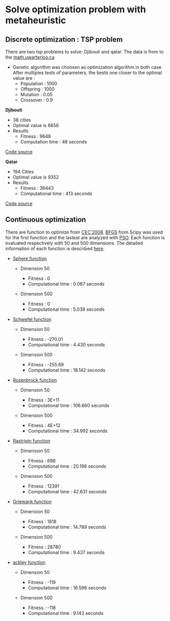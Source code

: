 # Solve optimization problem with metaheuristic

## Discrete optimization : TSP problem

There are two tsp problems to solve: Djibouti and qatar. The data is from to the [math.uwarterloo.ca](http://www.math.uwaterloo.ca/tsp/world/countries.html)
* Genetic algorithm was choosen as optimization algorithm in both case. After multiples tests of parameters, the bests one closer to the optimal value are :
   - Population : 1000
   - Offspring : 1000
   - Mutation : 0.05
   - Crossover : 0.9
   
**__Djibouti__**

- 38 cities 
- Optimal value is 6656
- Results 
   - Fitness : 9648
   - Computation time : 48 seconds
  
 [Code source](https://github.com/Sohou08/Metaheuristic_optimization_exam/tree/main/djibouti)
 
**__Qatar__**

- 194 Cities
- Optimal value is 9352
- Results
   - Fitness : 36443
   - Computational time : 413 seconds

[Code source](https://github.com/Sohou08/Metaheuristic_optimization_exam/tree/main/qatar)

## Continuous optimization

There are function to optimize from [CEC’2008](). [BFGS](https://transp-or.epfl.ch/courses/optimization2011/slides/09-bfgs.pdf) from Scipy was used for the first function and the lastest are analyzed with [PSO](https://nathanrooy.github.io/posts/2016-08-17/simple-particle-swarm-optimization-with-python/). Each function is evaluated respectively with 50 and 500 dimensions. The detailed information of each function is described [here](https://github.com/Sohou08/Metaheuristic_optimization_exam/tree/main/additional_information).

*  [Sphere function](https://github.com/Sohou08/Metaheuristic_optimization_exam/tree/main/sphere)

   - Dimension 50
        - Fitness : 0
        - Computational time : 0.067 seconds

   - Dimension 500
        - Fitness : 0
        - Computational time : 5.039 seconds
  
*  [Schwefel function](https://github.com/Sohou08/Metaheuristic_optimization_exam/tree/main/schwefel)

   - Dimension 50
        - Fitness : -270.01
        - Computational time : 4.430 seconds

   - Dimension 500
        - Fitness : -255.69
        - Computational time : 18.142 seconds

*  [Rosenbrock function](https://github.com/Sohou08/Metaheuristic_optimization_exam/tree/main/rosenbrock)

   - Dimension 50
        - Fitness : 3E+11 
        - Computational time : 106.660 seconds

   - Dimension 500
        - Fitness : 4E+12
        - Computational time : 34.992 seconds
   
*  [Rastrigin function](https://github.com/Sohou08/Metaheuristic_optimization_exam/tree/main/rastrigin)

   - Dimension 50
        - Fitness : 698 
        - Computational time : 20.198 seconds

   - Dimension 500
        - Fitness : 12391
        - Computational time : 42.631 seconds
   
*  [Griewank function](https://github.com/Sohou08/Metaheuristic_optimization_exam/tree/main/griewank)

   - Dimension 50
        - Fitness : 1818 
        - Computational time : 14.789 seconds

   - Dimension 500
        - Fitness : 28780
        - Computational time : 9.437 seconds
   
*  [ackley function](https://github.com/Sohou08/Metaheuristic_optimization_exam/tree/main/ackley)

   - Dimension 50
        - Fitness : -119 
        - Computational time : 16.596 seconds

   - Dimension 500
        - Fitness : -118
        - Computational time : 9.142 seconds

